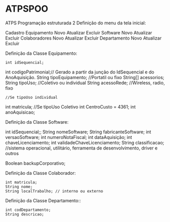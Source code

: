 ATPSPOO
=======

ATPS Programação estruturada 2
Definição do menu da tela inicial:

Cadastro
Equipamento
Novo
Atualizar
Excluir
Software
Novo
Atualizar
Excluir
Colaboradores
Novo
Atualizar
Excluir
Departamento
Novo
Atualizar
Excluir



Definição da Classe Equipamento:
	
	int idSequencial;
int codigoPatrimonial;// Gerado a partir da junção do IdSequencial e do AnoAquisição.
    	String tipoEquipamento; //Portatil ou fixo
    	String[] acessorios;
    	String tipoUso; //Coletivo ou individual
    	String acessoRede; //Wireless, radio, fixo
   	
	//Se tipoUso individual
int matricula;
//Se tipoUso Coletivo
	int CentroCusto = 4361;
	int anoAquisicao;

Definição da Classe Software:
	
int idSequencial;;
String nomeSoftware;
String fabricanteSoftware;
int versaoSoftware;
int numeroNotaFiscal;
int dataAquisição;
int chaveLicenciamento;
int validadeChaveLicenciamento;
String classificacao; //sistema operacional, utilitário, ferramenta de 
desenvolvimento, driver e outros

Boolean backupCorporativo;


Definição da Classe Colaborador:

	int matricula;
	String nome;
	String localTrabalho; // interno ou externo

Definição da Classe Departamento::

	int codDepartamento;
	String descricao;
